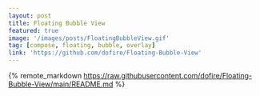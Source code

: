 ```yaml
---
layout: post
title: Floating Bubble View
featured: true
image: '/images/posts/FloatingBubbleView.gif'
tag: [compose, floating, bubble, overlay]
link: 'https://github.com/dofire/Floating-Bubble-View'
---
```


{% remote_markdown https://raw.githubusercontent.com/dofire/Floating-Bubble-View/main/README.md %}